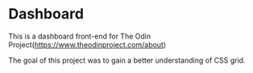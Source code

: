 # Dashboard

This is a dashboard front-end for The Odin Project(https://www.theodinproject.com/about)

The goal of this project was to gain a better understanding of CSS grid. 
